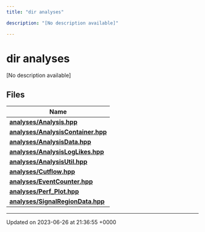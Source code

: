 ```yaml
---
title: "dir analyses"

description: "[No description available]"

---
```


# dir analyses

[No description available]

## Files

| Name           |
| -------------- |
| **[analyses/Analysis.hpp](/documentation/code/files/analysis_8hpp/#file-analyses-analysis-hpp)**  |
| **[analyses/AnalysisContainer.hpp](/documentation/code/files/analysiscontainer_8hpp/#file-analyses-analysiscontainer-hpp)**  |
| **[analyses/AnalysisData.hpp](/documentation/code/files/analysisdata_8hpp/#file-analyses-analysisdata-hpp)**  |
| **[analyses/AnalysisLogLikes.hpp](/documentation/code/files/analysisloglikes_8hpp/#file-analyses-analysisloglikes-hpp)**  |
| **[analyses/AnalysisUtil.hpp](/documentation/code/files/analysisutil_8hpp/#file-analyses-analysisutil-hpp)**  |
| **[analyses/Cutflow.hpp](/documentation/code/files/cutflow_8hpp/#file-analyses-cutflow-hpp)**  |
| **[analyses/EventCounter.hpp](/documentation/code/files/eventcounter_8hpp/#file-analyses-eventcounter-hpp)**  |
| **[analyses/Perf_Plot.hpp](/documentation/code/files/perf__plot_8hpp/#file-analyses-perf-plot-hpp)**  |
| **[analyses/SignalRegionData.hpp](/documentation/code/files/signalregiondata_8hpp/#file-analyses-signalregiondata-hpp)**  |






-------------------------------

Updated on 2023-06-26 at 21:36:55 +0000
